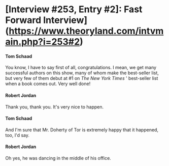 # [Interview #253, Entry #2]: Fast Forward Interview](https://www.theoryland.com/intvmain.php?i=253#2)

#### Tom Schaad

You know, I have to say first of all, congratulations. I mean, we get many successful authors on this show, many of whom make the best-seller list, but very few of them debut at #1 on
*The New York Times*
' best-seller list when a book comes out. Very well done!

#### Robert Jordan

Thank you, thank you. It's very nice to happen.

#### Tom Schaad

And I'm sure that Mr. Doherty of Tor is extremely happy that it happened, too, I'd say.

#### Robert Jordan

Oh yes, he was dancing in the middle of his office.

